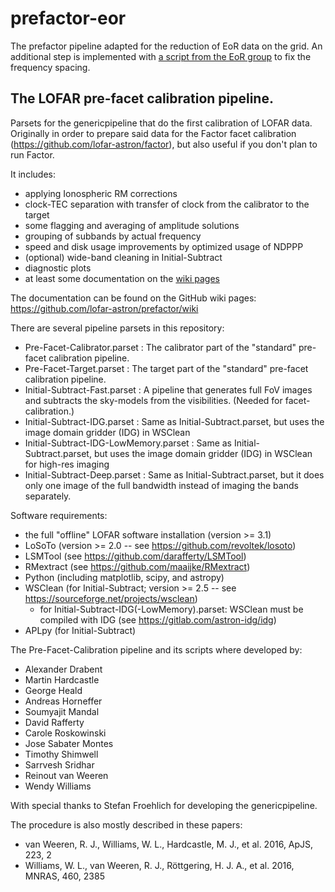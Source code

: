 # prefactor-eor

The prefactor pipeline adapted for the reduction of EoR data on the grid. An additional step is implemented with [a script from the EoR group](https://github.com/nudomarinero/Astrocompute-ELAIS-N1/blob/master/pipeline/scripts/check_frequencies.py) to fix the frequency spacing.

## The LOFAR pre-facet calibration pipeline.

Parsets for the genericpipeline that do the first calibration of LOFAR data. Originally in order
to prepare said data for the Factor facet calibration (https://github.com/lofar-astron/factor), but
also useful if you don't plan to run Factor.

It includes:
* applying Ionospheric RM corrections
* clock-TEC separation with transfer of clock from the calibrator to the target
* some flagging and averaging of amplitude solutions
* grouping of subbands by actual frequency
* speed and disk usage improvements by optimized usage of NDPPP
* (optional) wide-band cleaning in Initial-Subtract
* diagnostic plots
* at least some documentation on the [wiki pages](https://github.com/lofar-astron/prefactor/wiki)

The documentation can be found on the GitHub wiki pages: https://github.com/lofar-astron/prefactor/wiki

There are several pipeline parsets in this repository:
* Pre-Facet-Calibrator.parset : The calibrator part of the "standard" pre-facet calibration pipeline.
* Pre-Facet-Target.parset : The target part of the "standard" pre-facet calibration pipeline.
* Initial-Subtract-Fast.parset : A pipeline that generates full FoV images and subtracts the sky-models from the visibilities. (Needed for facet-calibration.)
* Initial-Subtract-IDG.parset : Same as Initial-Subtract.parset, but uses the image domain gridder (IDG) in WSClean
* Initial-Subtract-IDG-LowMemory.parset : Same as Initial-Subtract.parset, but uses the image domain gridder (IDG) in WSClean for high-res imaging
* Initial-Subtract-Deep.parset : Same as Initial-Subtract.parset, but it does only one image of the full bandwidth instead of imaging the bands separately.

Software requirements:
* the full "offline" LOFAR software installation (version >= 3.1)
* LoSoTo (version >= 2.0 -- see https://github.com/revoltek/losoto)
* LSMTool (see https://github.com/darafferty/LSMTool)
* RMextract (see https://github.com/maaijke/RMextract)
* Python (including matplotlib, scipy, and astropy)
* WSClean (for Initial-Subtract; version >= 2.5 -- see https://sourceforge.net/projects/wsclean)
  * for Initial-Subtract-IDG(-LowMemory).parset: WSClean must be compiled with IDG (see https://gitlab.com/astron-idg/idg)
* APLpy (for Initial-Subtract)

The Pre-Facet-Calibration pipeline and its scripts where developed by:
* Alexander Drabent <alex somewhere tls-tautenburg.de>
* Martin Hardcastle <mjh somewhere extragalactic.info>
* George Heald <heald somewhere astron.nl>
* Andreas Horneffer <ahorneffer somewhere mpifr-bonn.mpg.de>
* Soumyajit Mandal <mandal somewhere strw.leidenuniv.nl>
* David Rafferty <drafferty somewhere hs.uni-hamburg.de>
* Carole Roskowinski <carosko gmail.com>
* Jose Sabater Montes <jsm somewhere iaa.es>
* Timothy Shimwell <shimwell somewhere strw.leidenuniv.nl>
* Sarrvesh Sridhar <sarrvesh somewhere astro.rug.nl>
* Reinout van Weeren <rvweeren somewhere strw.leidenuniv.nl>
* Wendy Williams <wwilliams somewhere strw.leidenuniv.nl>

With special thanks to Stefan Froehlich for developing the genericpipeline.

The procedure is also mostly described in these papers:
* van Weeren, R. J., Williams, W. L., Hardcastle, M. J., et al. 2016, ApJS, 223, 2
* Williams, W. L., van Weeren, R. J., Röttgering, H. J. A., et al. 2016, MNRAS,
460, 2385
